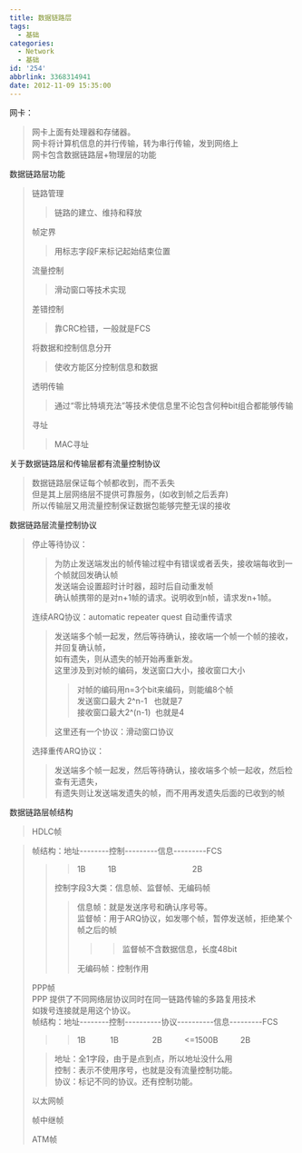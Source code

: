 ```yaml
---
title: 数据链路层
tags:
  - 基础
categories:
  - Network
  - 基础
id: '254'
abbrlink: 3368314941
date: 2012-11-09 15:35:00
---
```


网卡：  

> 网卡上面有处理器和存储器。  
> 网卡将计算机信息的并行传输，转为串行传输，发到网络上  
> 网卡包含数据链路层+物理层的功能  

  
  
数据链路层功能  

> 链路管理  
> 
> > 链路的建立、维持和释放  
> 
> 帧定界  
> 
> > 用标志字段F来标记起始结束位置  
> 
> 流量控制  
> 
> > 滑动窗口等技术实现  
> 
> 差错控制  
> 
> > 靠CRC检错，一般就是FCS  
> 
> 将数据和控制信息分开  
> 
> > 使收方能区分控制信息和数据  
> 
> 透明传输  
> 
> > 通过“零比特填充法”等技术使信息里不论包含何种bit组合都能够传输  
> 
> 寻址  
> 
> > MAC寻址  
> >   

关于数据链路层和传输层都有流量控制协议  

> 数据链路层保证每个帧都收到，而不丢失  
> 但是其上层网络层不提供可靠服务，(如收到帧之后丢弃)  
> 所以传输层又用流量控制保证数据包能够完整无误的接收  

  
数据链路层流量控制协议  

> 停止等待协议：  
> 
> > 为防止发送端发出的帧传输过程中有错误或者丢失，接收端每收到一个帧就回发确认帧  
> > 发送端会设置超时计时器，超时后自动重发帧  
> > 确认帧携带的是对n+1帧的请求。说明收到n帧，请求发n+1帧。  
> >   
> 
> 连续ARQ协议：automatic repeater quest 自动重传请求
> 
> > 发送端多个帧一起发，然后等待确认，接收端一个帧一个帧的接收，并回复确认帧，  
> > 如有遗失，则从遗失的帧开始再重新发。  
> > 这里涉及到对帧的编码，发送窗口大小，接收窗口大小  
> > 
> > > 对帧的编码用n=3个bit来编码，则能编8个帧  
> > > 发送窗口最大 2^n-1   也就是7  
> > > 接收窗口最大2^(n-1)  也就是4  
> > 
> > 这里还有一个协议：滑动窗口协议  
> > 
> > >   
> 
> 选择重传ARQ协议：  
> 
> > 发送端多个帧一起发，然后等待确认，接收端多个帧一起收，然后检查有无遗失，  
> > 有遗失则让发送端发遗失的帧，而不用再发遗失后面的已收到的帧  
> 
> >   

  
数据链路层帧结构  

> HDLC帧  

> 帧结构：地址--------控制---------信息---------FCS  
> 
> > > 1B          1B                                  2B  
> > 
> > 控制字段3大类：信息帧、监督帧、无编码帧  
> > 
> > > 信息帧：就是发送序号和确认序号等。  
> > > 监督帧：用于ARQ协议，如发哪个帧，暂停发送帧，拒绝某个帧之后的帧  
> > > 
> > > > > 监督帧不含数据信息，长度48bit  
> > > 
> > > 无编码帧：控制作用  
> 
>   
> PPP帧  
> PPP 提供了不同网络层协议同时在同一链路传输的多路复用技术  
> 如拨号连接就是用这个协议。  
> 帧结构：地址--------控制----------协议----------信息---------FCS  
> 
> > > 1B           1B               2B          <=1500B          2B  
> 
> > 地址：全1字段，由于是点到点，所以地址没什么用  
> > 控制：表示不使用序号，也就是没有流量控制功能。  
> > 协议：标记不同的协议。还有控制功能。  
> 
>   
> 以太网帧  
>   
> 帧中继帧  
>   
> ATM帧